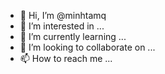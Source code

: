 - 👋 Hi, I’m @minhtamq
- 👀 I’m interested in ...
- 🌱 I’m currently learning ...
- 💞️ I’m looking to collaborate on ...
- 📫 How to reach me ...

<!---
minhtamq/minhtamq is a ✨ special ✨ repository because its `README.md` (this file) appears on your GitHub profile.
You can click the Preview link to take a look at your changes.
--->
